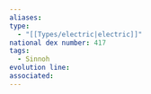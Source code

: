 ```yaml
---
aliases: 
type:
  - "[[Types/electric|electric]]"
national dex number: 417
tags:
  - Sinnoh
evolution line: 
associated:
---
```

